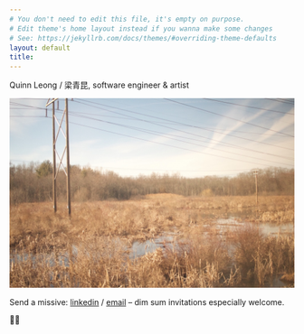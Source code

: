 ```yaml
---
# You don't need to edit this file, it's empty on purpose.
# Edit theme's home layout instead if you wanna make some changes
# See: https://jekyllrb.com/docs/themes/#overriding-theme-defaults
layout: default
title:
---
```


<div class="title" id='landing-title'>
  <span class='title-inverted'>Quinn Leong</span>
  <span class='title-divider'>/</span>
  <span class='title-inverted'>梁青昆</span>, software engineer & artist
</div>

![](assets/images/vsco5d86910a07321.jpg)

Send a missive: [linkedin][linkedin] / [email][email] – dim sum invitations especially welcome.

✌🏼

[twitter]: https://twitter.com/q__leong
[linkedin]: https://linkedin.com/in/quinnleong
[email]: mailto:leongchengkwan@gmail.com
